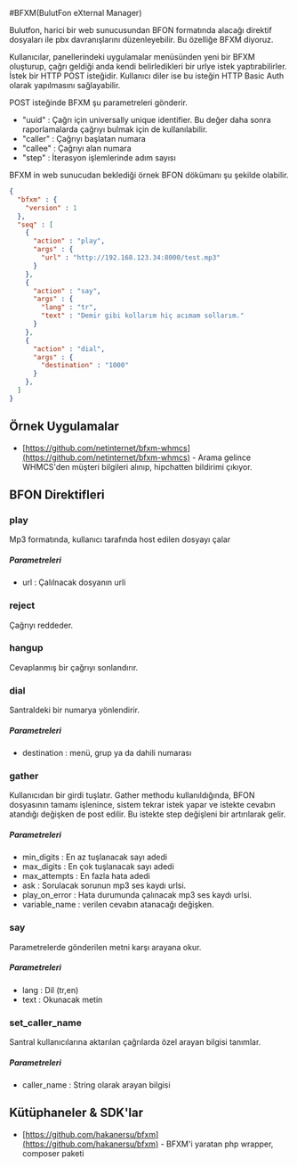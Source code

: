 #BFXM(BulutFon eXternal Manager)

Bulutfon, harici bir web sunucusundan BFON formatında alacağı direktif dosyaları ile pbx davranışlarını düzenleyebilir. Bu özelliğe BFXM diyoruz. 

Kullanıcılar, panellerindeki uygulamalar menüsünden yeni bir BFXM oluşturup, çağrı geldiği anda kendi belirledikleri bir urlye istek yaptırabilirler. İstek bir HTTP POST isteğidir. Kullanıcı diler ise bu isteğin HTTP Basic Auth olarak yapılmasını sağlayabilir.

POST isteğinde BFXM şu parametreleri gönderir.
 - "uuid" : Çağrı için universally unique identifier. Bu değer daha sonra raporlamalarda çağrıyı bulmak için de kullanılabilir.
 - "caller" : Çağrıyı başlatan numara
 - "callee" : Çağrıyı alan numara
 - "step" : İterasyon işlemlerinde adım sayısı

BFXM in web sunucudan beklediği örnek BFON dökümanı şu şekilde olabilir.

```json
{
  "bfxm" : {
    "version" : 1
  },
  "seq" : [
    {
      "action" : "play",
      "args" : {
        "url" : "http://192.168.123.34:8000/test.mp3"
      }
    },
    {
      "action" : "say",
      "args" : {
        "lang" : "tr",
        "text" : "Demir gibi kollarım hiç acımam sollarım."
      }
    },
    {
      "action" : "dial",
      "args" : {
        "destination" : "1000"
      }
    },
  ]
}
```

## Örnek Uygulamalar

* [https://github.com/netinternet/bfxm-whmcs](https://github.com/netinternet/bfxm-whmcs) - Arama gelince WHMCS'den müşteri bilgileri alınıp, hipchatten bildirimi çıkıyor.

## BFON Direktifleri

### play
Mp3 formatında, kullanıcı tarafında host edilen dosyayı çalar

##### Parametreleri
 - url : Çalılnacak dosyanın urli


### reject
Çağrıyı reddeder.

### hangup
Cevaplanmış bir çağrıyı sonlandırır.

### dial
Santraldeki bir numarya yönlendirir.

##### Parametreleri
 - destination : menü, grup ya da dahili numarası

### gather
Kullanıcıdan bir girdi tuşlatır. Gather methodu kullanıldığında, BFON dosyasının tamamı işlenince, sistem tekrar istek yapar ve istekte cevabın atandığı değişken de post edilir. Bu istekte step değişleni bir artırılarak gelir.

##### Parametreleri

  - min_digits : En az tuşlanacak sayı adedi
  - max_digits : En çok tuşlanacak sayı adedi
  - max_attempts : En fazla hata adedi
  - ask : Sorulacak sorunun mp3 ses kaydı urlsi.
  - play_on_error : Hata durumunda çalınacak mp3 ses kaydı urlsi.
  - variable_name : verilen cevabın atanacağı değişken. 

### say
Parametrelerde gönderilen metni karşı arayana okur. 

##### Parametreleri
  - lang : Dil (tr,en)
  - text : Okunacak metin

### set_caller_name
Santral kullanıcılarına aktarılan çağrılarda özel arayan bilgisi tanımlar.

##### Parametreleri
  - caller_name : String olarak arayan bilgisi
 
## Kütüphaneler & SDK'lar

* [https://github.com/hakanersu/bfxm](https://github.com/hakanersu/bfxm) - BFXM'i yaratan php wrapper, composer paketi
